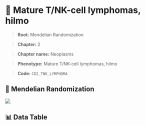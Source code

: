 # 🧪 Mature T/NK-cell lymphomas, hilmo

> **Root:** Mendelian Randomization

> **Chapter:** 2  

> **Chapter name:** Neoplasms

> **Phenotype:** Mature T/NK-cell lymphomas, hilmo  

> **Code:** `CD2_TNK_LYMPHOMA`

## 🧬 Mendelian Randomization  

<img src="/MR/Figures/Forward/CD2_TNK_LYMPHOMA.png"/>

## 📊 Data Table

<CsvTableMRF src="/MR/Data/Forward/CD2_TNK_LYMPHOMA.csv"/>
